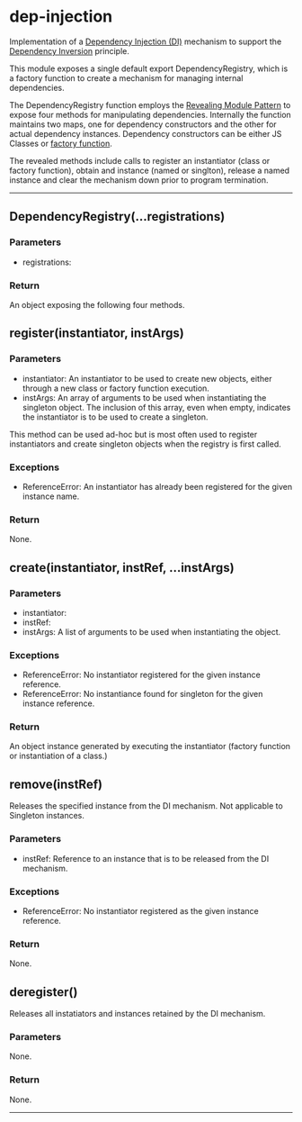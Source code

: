 # dep-injection

Implementation of a [Dependency Injection (DI)](https://www.oreilly.com/library/view/dependency-injection-principles/9781617294730/) mechanism to support the [Dependency Inversion](https://www.oreilly.com/library/view/mastering-javascript-object-oriented/9781785889103/ch11s06.html) principle.

This module exposes a single default export DependencyRegistry, which is a factory function to create a mechanism for managing internal dependencies.

The DependencyRegistry function employs the [Revealing Module Pattern](https://www.oreilly.com/library/view/learning-javascript-design/9781449334840/ch09s03.html) to expose four methods for manipulating dependencies. Internally the function maintains two maps, one for dependency constructors and the other for actual dependency instances. Dependency constructors can be either JS Classes or [factory function](https://www.oreilly.com/library/view/composing-software/9781836644637/chap16.xhtml).

The revealed methods include calls to register an instantiator (class or factory function), obtain and instance (named or singlton), release a named instance and clear the mechanism down prior to program termination.

---

## DependencyRegistry(...registrations)

### Parameters

- registrations:

### Return

An object exposing the following four methods.

## register(instantiator, instArgs)

### Parameters

- instantiator: An instantiator to be used to create new objects, either through a new class or factory function execution.
- instArgs: An array of arguments to be used when instantiating the singleton object. The inclusion of this array, even when empty, indicates the instantiator is to be used to create a singleton.

This method can be used ad-hoc but is most often used to register instantiators and create singleton objects when the registry is first called.

### Exceptions

- ReferenceError: An instantiator has already been registered for the given instance name.

### Return

None.

## create(instantiator, instRef, ...instArgs)

### Parameters

- instantiator:
- instRef:
- instArgs: A list of arguments to be used when instantiating the object.

### Exceptions

- ReferenceError: No instantiator registered for the given instance reference.
- ReferenceError: No instantiance found for singleton for the given instance reference.

### Return

An object instance generated by executing the instantiator (factory function or instantiation of a class.)

## remove(instRef)

Releases the specified instance from the DI mechanism. Not applicable to Singleton instances.

### Parameters

- instRef: Reference to an instance that is to be released from the DI mechanism.

### Exceptions

- ReferenceError: No instantiator registered as the given instance reference.

### Return

None.

## deregister()

Releases all instatiators and instances retained by the DI mechanism.

### Parameters

None.

### Return

None.

---
